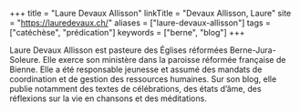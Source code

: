 +++
title = "Laure Devaux Allisson"
linkTitle = "Devaux Allisson, Laure"
site = "https://lauredevaux.ch/"
aliases = ["laure-devaux-allisson"]
tags = ["catéchèse", "prédication"]
keywords = ["berne", "blog"]
+++

Laure Devaux Allisson est pasteure des Églises réformées Berne-Jura-Soleure. Elle exerce son ministère dans la paroisse réformée française de Bienne. Elle a été responsable jeunesse et assumé des mandats de coordination et de gestion des ressources humaines. Sur son blog, elle publie notamment des textes de célébrations, des états d’âme, des réflexions sur la vie en chansons et des méditations.
